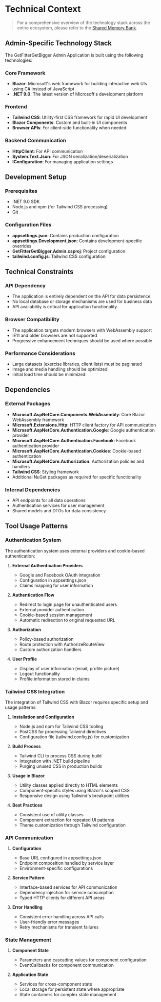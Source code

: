 # Technical Context

> For a comprehensive overview of the technology stack across the entire ecosystem, please refer to the [Shared Memory Bank](/Shared/memory-bank/techContext.md).

## Admin-Specific Technology Stack

The GetFitterGetBigger Admin Application is built using the following technologies:

### Core Framework
- **Blazor**: Microsoft's web framework for building interactive web UIs using C# instead of JavaScript
- **.NET 9.0**: The latest version of Microsoft's development platform

### Frontend
- **Tailwind CSS**: Utility-first CSS framework for rapid UI development
- **Blazor Components**: Custom and built-in UI components
- **Browser APIs**: For client-side functionality when needed

### Backend Communication
- **HttpClient**: For API communication
- **System.Text.Json**: For JSON serialization/deserialization
- **IConfiguration**: For managing application settings

## Development Setup

### Prerequisites
- .NET 9.0 SDK
- Node.js and npm (for Tailwind CSS processing)
- Git

### Configuration Files
- **appsettings.json**: Contains production configuration
- **appsettings.Development.json**: Contains development-specific overrides
- **GetFitterGetBigger.Admin.csproj**: Project configuration
- **tailwind.config.js**: Tailwind CSS configuration

## Technical Constraints

### API Dependency
- The application is entirely dependent on the API for data persistence
- No local database or storage mechanisms are used for business data
- API availability is critical for application functionality

### Browser Compatibility
- The application targets modern browsers with WebAssembly support
- IE11 and older browsers are not supported
- Progressive enhancement techniques should be used where possible

### Performance Considerations
- Large datasets (exercise libraries, client lists) must be paginated
- Image and media handling should be optimized
- Initial load time should be minimized

## Dependencies

### External Packages
- **Microsoft.AspNetCore.Components.WebAssembly**: Core Blazor WebAssembly framework
- **Microsoft.Extensions.Http**: HTTP client factory for API communication
- **Microsoft.AspNetCore.Authentication.Google**: Google authentication provider
- **Microsoft.AspNetCore.Authentication.Facebook**: Facebook authentication provider
- **Microsoft.AspNetCore.Authentication.Cookies**: Cookie-based authentication
- **Microsoft.AspNetCore.Authorization**: Authorization policies and handlers
- **Tailwind CSS**: Styling framework
- Additional NuGet packages as required for specific functionality

### Internal Dependencies
- API endpoints for all data operations
- Authentication services for user management
- Shared models and DTOs for data consistency

## Tool Usage Patterns

### Authentication System

The authentication system uses external providers and cookie-based authentication:

1. **External Authentication Providers**
   - Google and Facebook OAuth integration
   - Configuration in appsettings.json
   - Claims mapping for user information

2. **Authentication Flow**
   - Redirect to login page for unauthenticated users
   - External provider authentication
   - Cookie-based session management
   - Automatic redirection to original requested URL

3. **Authorization**
   - Policy-based authorization
   - Route protection with AuthorizeRouteView
   - Custom authorization handlers

4. **User Profile**
   - Display of user information (email, profile picture)
   - Logout functionality
   - Profile information stored in claims

### Tailwind CSS Integration

The integration of Tailwind CSS with Blazor requires specific setup and usage patterns:

1. **Installation and Configuration**
   - Node.js and npm for Tailwind CSS tooling
   - PostCSS for processing Tailwind directives
   - Configuration file (tailwind.config.js) for customization

2. **Build Process**
   - Tailwind CLI to process CSS during build
   - Integration with .NET build pipeline
   - Purging unused CSS in production builds

3. **Usage in Blazor**
   - Utility classes applied directly to HTML elements
   - Component-specific styles using Blazor's scoped CSS
   - Responsive design using Tailwind's breakpoint utilities

4. **Best Practices**
   - Consistent use of utility classes
   - Component extraction for repeated UI patterns
   - Theme customization through Tailwind configuration

### API Communication

1. **Configuration**
   - Base URL configured in appsettings.json
   - Endpoint composition handled by service layer
   - Environment-specific configurations

2. **Service Pattern**
   - Interface-based services for API communication
   - Dependency injection for service consumption
   - Typed HTTP clients for different API areas

3. **Error Handling**
   - Consistent error handling across API calls
   - User-friendly error messages
   - Retry mechanisms for transient failures

### State Management

1. **Component State**
   - Parameters and cascading values for component configuration
   - EventCallbacks for component communication

2. **Application State**
   - Services for cross-component state
   - Local storage for persistent state where appropriate
   - State containers for complex state management

